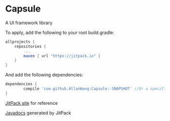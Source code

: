 # Capsule
A UI framework library

To apply, add the following to your root build.gradle:

```gradle
allprojects {
	repositories {
		...
		maven { url "https://jitpack.io" }
	}
}
```

And add the following dependencies:

```gradle
dependencies {
        compile 'com.github.AllanWang:Capsule:-SNAPSHOT' //Or a specific version/commit
}

```

[JitPack site](https://jitpack.io/#AllanWang/Capsule) for reference

[Javadocs](https://jitpack.io/com/github/AllanWang/Capsule/-SNAPSHOT/javadoc/) generated by JitPack